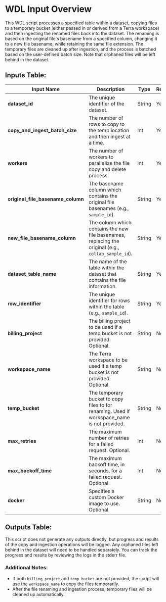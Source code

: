 # WDL Input Overview

This WDL script processes a specified table within a dataset, copying files to a temporary bucket (either passed in or derived from a Terra workspace) and then ingesting the renamed files back into the dataset. The renaming is based on the original file's basename from a specified column, changing it to a new file basename, while retaining the same file extension. The temporary files are cleaned up after ingestion, and the process is batched based on the user-defined batch size. Note that orphaned files will be left behind in the dataset.

## Inputs Table:
| Input Name                    | Description                                                                                          | Type     | Required | Default                                                                                     |
|-------------------------------|------------------------------------------------------------------------------------------------------|----------|----------|---------------------------------------------------------------------------------------------|
| **dataset_id**                 | The unique identifier of the dataset.                                                                | String   | Yes      | N/A                                                                                         |
| **copy_and_ingest_batch_size** | The number of rows to copy to the temp location and then ingest at a time.                           | Int      | Yes      | N/A                                                                                         |
| **workers**                    | The number of workers to parallelize the file copy and delete process.                               | Int      | Yes      | N/A                                                                                         |
| **original_file_basename_column** | The basename column which contains the original file basenames (e.g., `sample_id`).                  | String   | Yes      | N/A                                                                                         |
| **new_file_basename_column**   | The column which contains the new file basenames, replacing the original (e.g., `collab_sample_id`). | String   | Yes      | N/A                                                                                         |
| **dataset_table_name**         | The name of the table within the dataset that contains the file information.                         | String   | Yes      | N/A                                                                                         |
| **row_identifier**             | The unique identifier for rows within the table (e.g., `sample_id`).                                 | String   | Yes      | N/A                                                                                         |
| **billing_project**            | The billing project to be used if a temp bucket is not provided. Optional.                           | String   | No       | N/A                                                                                         |
| **workspace_name**             | The Terra workspace to be used if a temp bucket is not provided. Optional.                           | String   | No       | N/A                                                                                         |
| **temp_bucket**                | The temporary bucket to copy files to for renaming. Used if workspace_name is not provided.          | String   | No       | N/A                                                                                         |
| **max_retries**                | The maximum number of retries for a failed request. Optional.                                        | Int      | No       | 5                                                                                           |
| **max_backoff_time**           | The maximum backoff time, in seconds, for a failed request. Optional.                                | Int      | No       | 300                                                                                         |
| **docker**                     | Specifies a custom Docker image to use. Optional.                                                    | String   | No       | us-central1-docker.pkg.dev/operations-portal-427515/ops-toolbox/ops_terra_utils_slim:latest |

## Outputs Table:
This script does not generate any outputs directly, but progress and results of the copy and ingestion operations will be logged. Any orphaned files left behind in the dataset will need to be handled separately. You can track the progress and results by reviewing the logs in the stderr file.

### Additional Notes:
- If both `billing_project` and `temp_bucket` are not provided, the script will use the `workspace_name` to copy the files temporarily.
- After the file renaming and ingestion process, temporary files will be cleaned up automatically.
